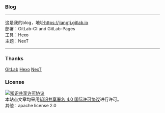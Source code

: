 ### Blog

---

这是我的blog，地址<https://jiangtj.gitlab.io>  
部署：GitLab-CI and GitLab-Pages  
工具：Hexo  
主题：NexT  

---


### Thanks

[GitLab](https://gitlab.com/groups/pages) 
[Hexo](https://hexo.io/)
[NexT](http://theme-next.iissnan.com/) 

### License

<a rel="license" href="http://creativecommons.org/licenses/by/4.0/"><img alt="知识共享许可协议" style="border-width:0" src="https://i.creativecommons.org/l/by/4.0/88x31.png" /></a><br />本站点文章均采用<a rel="license" href="http://creativecommons.org/licenses/by/4.0/">知识共享署名 4.0 国际许可协议</a>进行许可。     
其他：apache license 2.0
